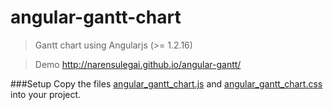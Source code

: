 angular-gantt-chart
=

> Gantt chart using Angularjs (>= 1.2.16)

> Demo http://narensulegai.github.io/angular-gantt/

###Setup
Copy the files [angular_gantt_chart.js](https://github.com/narensulegai/angular-gantt/blob/master/dist/src/angular_gantt_chart.js) and [angular_gantt_chart.css](http://github.com/narensulegai/angular-gantt/blob/master/dist/src/angular_gantt_chart.css) into your project.
